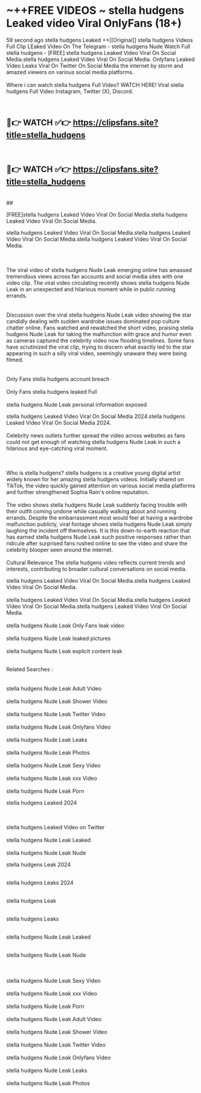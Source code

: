 # ~++FREE VIDEOS ~ stella hudgens Leaked video Viral OnlyFans (18+)<br>


59 second ago stella hudgens Leaked ++[[Original]] stella hudgens Videos Full Clip LEaked Video On The Telegram  - stella hudgens Nude  Watch Full stella hudgens - [FREE] stella hudgens Leaked Video Viral On Social Media.stella hudgens Leaked Video Viral On Social Media.   Onlyfans Leaked Video Leaks Viral On Twitter On Social Media the internet by storm and amazed viewers on various social media platforms. <br><br>
Where i can watch stella hudgens Full Video? WATCH HERE! Viral stella hudgens Full Video Instagram, Twitter (X), Discord. <br>


 <br>

##  🔴👉 WATCH ✅👉  <a href="https://clipsfans.site?title=stella_hudgens&ref=git">https://clipsfans.site?title=stella_hudgens</a> <br>
  <br>

##  🔴👉 WATCH ✅👉  <a href="https://clipsfans.site?title=stella_hudgens&ref=git">https://clipsfans.site?title=stella_hudgens</a> <br>
  <br>
  ##



[FREE]stella hudgens Leaked Video Viral On Social Media.stella hudgens Leaked Video Viral On Social Media. <br>

stella hudgens Leaked Video Viral On Social Media.stella hudgens Leaked Video Viral On Social Media.stella hudgens Leaked Video Viral On Social Media. <br>


  <br>

  <br>
The viral video of stella hudgens Nude Leak emerging online has amassed tremendous views across fan accounts and social media sites with one video clip. The viral video circulating recently shows stella hudgens Nude Leak in an unexpected and hilarious moment while in public running errands.<br>
<br>


<br>
Discussion over the viral stella hudgens Nude Leak video showing the star candidly dealing with sudden wardrobe issues dominated pop culture chatter online. Fans watched and rewatched the short video, praising stella hudgens Nude Leak for taking the malfunction with grace and humor even as cameras captured the celebrity video now flooding timelines. Some fans have scrutinized the viral clip, trying to discern what exactly led to the star appearing in such a silly viral video, seemingly unaware they were being filmed.<br>
<br>
<br> 
Only Fans stella hudgens account breach<br>
<br>
Only Fans stella hudgens leaked Full <br>
<br>
stella hudgens Nude Leak personal information exposed<br>

stella hudgens Leaked Video Viral On Social Media 2024.stella hudgens Leaked Video Viral On Social Media 2024. <br>
<br>
Celebrity news outlets further spread the video across websites as fans could not get enough of watching stella hudgens Nude Leak in such a hilarious and eye-catching viral moment.<br>
<br>

<br>
Who is stella hudgens? stella hudgens is a creative young digital artist widely known for her amazing stella hudgens videos. Initially shared on TikTok, the video quickly gained attention on various social media platforms and further strengthened Sophia Rain's online reputation.<br>
<br>
The video shows stella hudgens Nude Leak suddenly facing trouble with their outfit coming undone while casually walking about and running errands. Despite the embarrassment most would feel at having a wardrobe malfunction publicly, viral footage shows stella hudgens Nude Leak simply laughing the incident off themselves. It is this down-to-earth reaction that has earned stella hudgens Nude Leak such positive responses rather than ridicule after surprised fans rushed online to see the video and share the celebrity blooper seen around the internet.<br>
<br>
Cultural Relevance The stella hudgens video reflects current trends and interests, contributing to broader cultural conversations on social media.<br>

stella hudgens Leaked Video Viral On Social Media.stella hudgens Leaked Video Viral On Social Media.<br>
<br>
stella hudgens Leaked Video Viral On Social Media.stella hudgens Leaked Video Viral On Social Media.stella hudgens Leaked Video Viral On Social Media.<br>
<br>
stella hudgens Nude Leak Only Fans leak video<br>
<br>
stella hudgens Nude Leak leaked pictures<br>
<br>
stella hudgens Nude Leak explicit content leak<br>


<br>
Related Searches :<br>
<br>

<br>
stella hudgens Nude Leak Adult Video<br>
<br>
stella hudgens Nude Leak Shower Video<br>
<br>
stella hudgens Nude Leak Twitter Video<br>
<br>
stella hudgens Nude Leak Onlyfans Video<br>
<br>
stella hudgens Nude Leak Leaks<br>
<br>
stella hudgens Nude Leak Photos<br>

<br>
stella hudgens Nude Leak Sexy Video<br>
<br>
stella hudgens Nude Leak xxx Video<br>
<br>
stella hudgens Nude Leak Porn<br>

stella hudgens  Leaked 2024 <br> <br>
<br>

stella hudgens Leaked Video on Twitter <br>
<br>
stella hudgens Nude Leak Leaked<br>
<br>
stella hudgens Nude Leak Nude<br>


stella hudgens  Leak 2024 <br> <br>



stella hudgens  Leaks 2024 <br> <br>



 
stella hudgens  Leak<br> <br>



stella hudgens  Leaks<br> <br>


stella hudgens Nude Leak Leaked<br> <br>

stella hudgens Nude Leak Nude<br> <br>
<br> <br>
stella hudgens Nude Leak Sexy Video
<br> <br>
stella hudgens Nude Leak xxx Video
<br> <br>
stella hudgens Nude Leak Porn
<br> <br>
stella hudgens Nude Leak Adult Video
<br> <br>
stella hudgens Nude Leak Shower Video
<br> <br>
stella hudgens Nude Leak Twitter Video
<br> <br>
stella hudgens Nude Leak Onlyfans Video
<br> <br>
stella hudgens Nude Leak Leaks
<br> <br>
stella hudgens Nude Leak Photos






</p>




 



</p>










